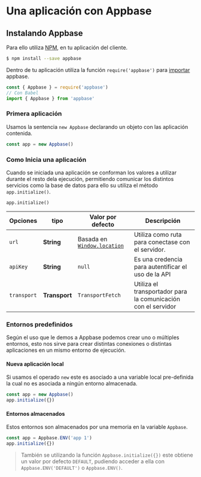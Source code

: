# Una aplicación con Appbase

## Instalando Appbase
Para ello utiliza [NPM][], en tu aplicación del cliente.

```bash
$ npm install --save appbase
```

Dentro de tu aplicación utiliza la función `require('appbase')` para [importar][import - javascript] appbase.

```javascript
const { Appbase } = require('appbase')
// Con Babel
import { Appbase } from 'appbase'
```

### Primera aplicación
Usamos la sentencia `new Appbase` declarando un objeto con las aplicación contenida.

```javascript
const app = new Appbase()
```

### Como Inicia una aplicación
Cuando se iniciada una aplicación se conforman los valores a utilizar durante el resto dela ejecución, permitiendo comunicar los distintos servicios como la base de datos para ello su utiliza el método `app.initialize()`.

```javascriot
app.initialize()
```

| Opciones | tipo | Valor por defecto | Descripción |
| -------- | ---- | ----------------- | ----------- |
| `url` | **String** | Basada en [`Window.location`][Window.location] | Utiliza como ruta para conectase con el servidor. |
| `apiKey` | **String** | `null` | Es una credencia para autentificar el uso de la API |
| `transport` | **Transport** | `TransportFetch` | Utiliza el transportador para la comunicación con el servidor |

### Entornos predefinidos
Según el uso que le demos a Appbase podemos crear uno o múltiples entornos, esto nos sirve para crear distintas conexiones o distintas aplicaciones en un mismo entorno de ejecución.

#### Nueva aplicación local
Si usamos el operado `new` este es asociado a una variable local pre-definida la cual no es asociada a ningún entorno almacenada.

```javascript
const app = new Appbase()
app.initialize({})
```

#### Entornos almacenados
Estos entornos son almacenados por una memoria en la variable `Appbase`.

```javascript
const app = Appbase.ENV('app 1')
app.initialize({})
```

> También se utilizando la función `Appbase.initialize({})` este obtiene un valor por defecto `DEFAULT`, pudiendo acceder a ella con `Appbase.ENV('DEFAULT')` o `Appbase.ENV()`.

[import - javascript]: https://developer.mozilla.org/en/docs/web/javascript/reference/statements/import
[NPM]: https://www.npmjs.com/
[Window.location]: https://developer.mozilla.org/en-US/docs/Web/API/Window/location
